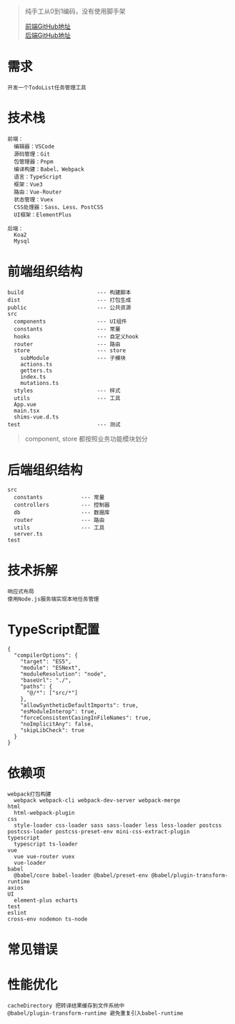 > 纯手工从0到1编码，没有使用脚手架 <br/>
> 
> [前端GitHub地址](https://github.com/su-rm-rf/fe-step2) <br/>
> [后端GitHub地址](https://github.com/su-rm-rf/node_server)

# 需求
```
开发一个TodoList任务管理工具
```

# 技术栈
```
前端：
  编辑器：VSCode
  源码管理：Git
  包管理器：Pnpm
  编译构建：Babel、Webpack
  语言：TypeScript
  框架：Vue3
  路由：Vue-Router
  状态管理：Vuex
  CSS处理器：Sass、Less、PostCSS
  UI框架：ElementPlus
    
后端：
  Koa2
  Mysql
```

# 前端组织结构
```
build                       --- 构建脚本
dist                        --- 打包生成
public                      --- 公共资源
src
  components                --- UI组件
  constants                 --- 常量
  hooks                     --- 自定义hook
  router                    --- 路由
  store                     --- store
    subModule               --- 子模块
    actions.ts
    getters.ts
    index.ts
    mutations.ts
  styles                    --- 样式
  utils                     --- 工具
  App.vue
  main.tsx
  shims-vue.d.ts
test                        --- 测试
```

> component, store 都按照业务功能模块划分


# 后端组织结构
```
src
  constants            --- 常量
  controllers          --- 控制器
  db                   --- 数据库
  router               --- 路由
  utils                --- 工具
  server.ts
test
```

# 技术拆解
```
响应式布局
使用Node.js服务端实现本地任务管理
```

# TypeScript配置
```
{
  "compilerOptions": {
    "target": "ES5",
    "module": "ESNext",
    "moduleResolution": "node",
    "baseUrl": "./",
    "paths": {
      "@/*": ["src/*"]
    },
    "allowSyntheticDefaultImports": true,
    "esModuleInterop": true,
    "forceConsistentCasingInFileNames": true,
    "noImplicitAny": false,
    "skipLibCheck": true
  }
}
```

# 依赖项
```
webpack打包构建
  webpack webpack-cli webpack-dev-server webpack-merge
html
  html-webpack-plugin
css
  style-loader css-loader sass sass-loader less less-loader postcss postcss-loader postcss-preset-env mini-css-extract-plugin
typescript
  typescript ts-loader
vue
  vue vue-router vuex
  vue-loader
babel
  @babel/core babel-loader @babel/preset-env @babel/plugin-transform-runtime
axios
UI
  element-plus echarts
test
eslint
cross-env nodemon ts-node
```

# 常见错误

# 性能优化
```
cacheDirectory 把转译结果缓存到文件系统中
@babel/plugin-transform-runtime 避免重复引入babel-runtime
```
